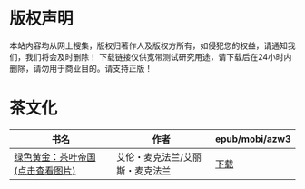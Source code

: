 # 版权声明

本站内容均从网上搜集，版权归著作人及版权方所有，如侵犯您的权益，请通知我们，我们将会及时删除！ 下载链接仅供宽带测试研究用途，请下载后在24小时内删除，请勿用于商业目的。请支持正版！

# 茶文化

| 书名 | 作者 | epub/mobi/azw3 |
| --- | --- | --- |
| [绿色黄金：茶叶帝国 (点击查看图片)](https://www.dushupai.com/attachment/2024/06/06/f83ba72d86a5a867.jpg) | 艾伦・麦克法兰/艾丽斯・麦克法兰 | [下载](https://url89.ctfile.com/f/31084289-1357032907-42d5d1?p=8866) |
